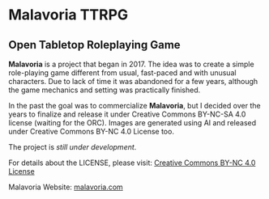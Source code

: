 # Malavoria TTRPG
## Open Tabletop Roleplaying Game

**Malavoria** is a project that began in 2017. The idea was to create a simple role-playing game different from usual, fast-paced and with unusual characters. Due to lack of time it was abandoned for a few years, although the game mechanics and setting was practically finished. 
 
In the past the goal was to commercialize **Malavoria**, but I decided over the years to finalize and release it under Creative Commons BY-NC-SA 4.0 license (waiting for the ORC). Images are generated using AI and released under Creative Commons BY-NC 4.0 License too.

The project is *still under development*.

For details about the LICENSE, please visit:
[Creative Commons BY-NC 4.0 License](https://creativecommons.org/licenses/by-nc-sa/4.0/)

Malavoria Website: [malavoria.com](https://malavoria.com)
